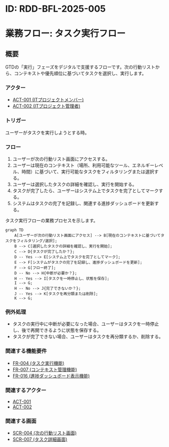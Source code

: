 # ID: RDD-BFL-2025-005

# 業務フロー: タスク実行フロー

## 概要

GTDの「実行」フェーズをデジタルで支援するフローです。次の行動リストから、コンテキストや優先順位に基づいてタスクを選択し、実行します。

### アクター

- [ACT-001 (ITプロジェクトメンバー)](../actors/act-001-it-project-member.md)
- [ACT-002 (ITプロジェクト管理者)](../actors/act-002-it-project-manager.md)

### トリガー

ユーザーがタスクを実行しようとする時。

### フロー

1. ユーザーが次の行動リスト画面にアクセスする。
1. ユーザーは現在のコンテキスト（場所、利用可能なツール、エネルギーレベル、時間）に基づいて、実行可能なタスクをフィルタリングまたは選択する。
1. ユーザーは選択したタスクの詳細を確認し、実行を開始する。
1. タスクが完了したら、ユーザーはシステム上でタスクを完了としてマークする。
1. システムはタスクの完了を記録し、関連する進捗ダッシュボードを更新する。

タスク実行フローの業務プロセスを示します。

```mermaid
graph TD
    A[ユーザーが次の行動リスト画面にアクセス] --> B[現在のコンテキストに基づいてタスクをフィルタリング/選択];
    B --> C[選択したタスクの詳細を確認し、実行を開始];
    C --> D{タスクが完了したか？};
    D -- Yes --> E[システム上でタスクを完了としてマーク];
    E --> F[システムがタスクの完了を記録し、進捗ダッシュボードを更新];
    F --> G[フロー終了];
    D -- No --> H{中断が必要か？};
    H -- Yes --> I[タスクを一時停止し、状態を保存];
    I --> G;
    H -- No --> J{完了できないか？};
    J -- Yes --> K[タスクを再分類または削除];
    K --> G;
```

### 例外処理

- タスクの実行中に中断が必要になった場合、ユーザーはタスクを一時停止し、後で再開できるように状態を保存する。
- タスクが完了できない場合、ユーザーはタスクを再分類するか、削除する。

### 関連する機能要件

- [FR-004 (タスク実行機能)](../functional-requirements/fr-004-task-execution-function.md)
- [FR-007 (コンテキスト管理機能)](../functional-requirements/fr-007-context-management-function.md)
- [FR-016 (進捗ダッシュボード表示機能)](../functional-requirements/fr-016-progress-dashboard-display-function.md)

### 関連するアクター

- [ACT-001](../actors/act-001-it-project-member.md)
- [ACT-002](../actors/act-002-it-project-manager.md)

### 関連する画面

- [SCR-004 (次の行動リスト画面)](../screens/scr-004-next-action-list-screen.md)
- [SCR-007 (タスク詳細画面)](../screens/scr-007-task-detail-screen.md)
